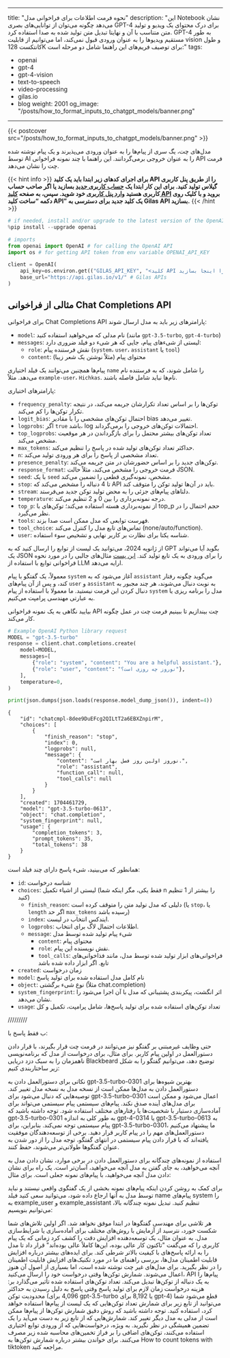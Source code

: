 
---
title: "نحوه فرمت اطلاعات برای فراخوانی مدل"
description: "این Notebook نشان می‌دهد چگونه می‌توان از توانایی‌های بصری GPT-4 برای درک محتوای یک ویدیو و تولید متن متناسب با آن و نهایتا تبدیل متن تولید شده به صدا استفاده کرد. GPT-4 به طور مستقیم ویدیوها را به عنوان ورودی قبول نمی‌کند، اما می‌توانیم از قابلیت vision و طول کانتکست 128K برای توصیف فریم‌های این راهنما شامل دو مرحله است:"
tags:
- openai
- gpt-4
- gpt-4-vision
- text-to-speech
- video-processing
- gilas.io
- blog
weight: 2001
og_image: "/posts/how_to_format_inputs_to_chatgpt_models/banner.png" 
---

{{< postcover src="/posts/how_to_format_inputs_to_chatgpt_models/banner.png" >}}


مدل‌های چت، یگ سری از پیام‌ها را به عنوان ورودی می‌پذیرند و یک پیام نوشته شده توسط AI را به عنوان خروجی برمی‌گردانند.
این راهنما با چند نمونه فراخوانی API فرمت چت را نشان می‌دهد.



{{< hint info >}}
**برای اجرای کدهای زیر ابتدا باید یک کلید API را از طریق پنل کاربری گیلاس تولید کنید.  برای این کار
ابتدا یک  [حساب کاربری جدید](https://dashboard.gilas.io) بسازید یا اگر صاحب حساب کاربری هستید [وارد پنل کاربری](https://dashboard.gilas.io) خود شوید. سپس، به صفحه [کلید API](https://dashboard.gilas.io/apiKey)  بروید و با کلیک روی دکمه “ساخت کلید API” یک کلید جدید برای دسترسی به Gilas API بسازید.**
{{< /hint >}} 

```python
# if needed, install and/or upgrade to the latest version of the OpenAI Python library
%pip install --upgrade openai
```

```python
# imports
from openai import OpenAI # for calling the OpenAI API
import os # for getting API token from env variable OPENAI_API_KEY

client = OpenAI(
    api_key=os.environ.get(("GILAS_API_KEY", "<کلید API خود را اینجا بسازید https://dashboard.gilas.io/apiKey>")), 
    base_url="https://api.gilas.io/v1/" # Gilas APIs
)
```


## مثالی از فراخوانی Chat Completions API

برای فراخوانی Chat Completions API پارامترهای زیر باید به مدل ارسال شوند:

- `model`: نام مدلی که می‌خواهید استفاده کنید (مانند `gpt-3.5-turbo`, `gpt-4-turbo`)
- `messages`: لیستی از شیء‌های پیام، جایی که هر شیء دو فیلد ضروری دارد:
    - `role`: نقش فرستنده پیام (`system`، `user`، `assistant` یا `tool`)
    - `content`: محتوای پیام (مثلاً نوشتن یک شعر زیبا)

پیام‌ها همچنین می‌توانند یک فیلد اختیاری `name` را شامل شوند، که به فرستنده نام می‌دهد. مثلاً `example-user`، `Hichkas`. نام‌ها نباید شامل فاصله باشند.

پارامترهای اختیاری:

- `frequency_penalty`: توکن‌ها را بر اساس تعداد تکرارشان جریمه می‌کند، در نتیجه تکرار توکن‌ها را کم می‌کند.
- `logit_bias`: احتمال توکن‌های مشخصی را با مقادیر bias تغییر می‌دهد.
- `logprobs`: اگر `true` باشد، log احتمالات توکن‌های خروجی را برمی‌گرداند.
- `top_logprobs`: تعداد توکن‌های بیشتر محتمل را برای بازگرداندن در هر موقعیت مشخص می‌کند.
- `max_tokens`: حداکثر تعداد توکن‌های تولید شده در پاسخ را تنظیم می‌کند.
- `n`: تعداد مشخصی از پاسخ را برای هر ورودی تولید می‌کند.
- `presence_penalty`: توکن‌های جدید را بر اساس حضورشان در متن جریمه می‌کند.
- `response_format`: فرمت خروجی را مشخص می‌کند، مثلاً حالت JSON.
- `seed`: با یک `seed` مشخص، نمونه‌گیری قطعی را تضمین می‌کند.
- `stop`: تا 4 دنباله را مشخص می‌کند که API باید در آن‌ها تولید توکن را متوقف کند.
- `stream`: دلتاهای پیام‌های جزئی را به محض تولید توکن جدید می‌فرستد.
- `temperature`: درجه نمونه‌برداری را بین 0 و 2 تنظیم می‌کند.
- `top_p`: از نمونه‌برداری هسته استفاده می‌کند؛ توکن‌های با top_p حجم احتمال را در نظر می‌گیرد.
- `tools`: فهرست توابعی که مدل ممکن است صدا بزند.
- `tool_choice`: تماس‌های تابع مدل را کنترل می‌کند (none/auto/function).
- `user`: شناسه یکتا برای نظارت بر کاربر نهایی و تشخیص سوء استفاده.

از ژانویه 2024، می‌توانید یک لیست از توابع را ارسال کنید که به GPT بگوید آیا می‌تواند یک JSON را برای ورودی به یک تابع تولید کند. [این پست](/how_to_call_functions_with_chat_models) مثال‌های جالبی را در مورد نحوه فراخوانی توابع با استفاده از LLM ارایه می‌دهد.


معمولاً، یک گفتگو با پیام `system` آغاز می‌شود که به `assistant` می‌گوید چگونه رفتار کند، و پس از آن پیام‌های `user` و `assistant` به نوبت دنبال می‌شوند، هر چند مجبور به دنبال کردن این فرمت نیستید. ما معمولا با استفاده از پیام `system` مدل را برنامه ریزی یا به عبارتی مهندسی پرامپت می‌کنیم.


بیایید نگاهی به یک نمونه فراخوانی API چت بیندازیم تا ببینیم فرمت چت در عمل چگونه کار می‌کند.

```python
# Example OpenAI Python library request
MODEL = "gpt-3.5-turbo"
response = client.chat.completions.create(
    model=MODEL,
    messages=[
        {"role": "system", "content": "You are a helpful assistant."},
        {"role": "user", "content": "نوروز چه روزی است؟"},
    ],
    temperature=0,
)

print(json.dumps(json.loads(response.model_dump_json()), indent=4))
```
```
{
    "id": "chatcmpl-8dee9DuEFcg2QILtT2a6EBXZnpirM",
    "choices": [
        {
            "finish_reason": "stop",
            "index": 0,
            "logprobs": null,
            "message": {
                "content": "نوروز اولین روز فصل بهار است.",
                "role": "assistant",
                "function_call": null,
                "tool_calls": null
            }
        }
    ],
    "created": 1704461729,
    "model": "gpt-3.5-turbo-0613",
    "object": "chat.completion",
    "system_fingerprint": null,
    "usage": {
        "completion_tokens": 3,
        "prompt_tokens": 35,
        "total_tokens": 38
    }
}
```

همانطور که می‌بینید، شیء پاسخ دارای چند فیلد است:

- `id`: شناسه درخواست
- `choices`: لیستی از اشیاء تکمیل (فقط یکی، مگر اینکه شما n را بیشتر از 1 تنظیم کنید)
    - `finish_reason`: دلیلی که مدل تولید متن را متوقف کرده است (یا `stop`، یا `length` اگر حد `max_tokens` رسیده باشد)
    - `index`: ایندکس انتخاب در لیست.
    - `logprobs`: اطلاعات احتمال لاگ برای انتخاب.
    - `message`: شیء پیام تولید شده توسط مدل
        - `content`: محتوای پیام
        - `role`: نقش نویسنده این پیام.
        - `tool_calls`: فراخوانی‌های ابزار تولید شده توسط مدل، مانند فذاخوانی‌های تابع. اگر ابزار داده شده باشد
- `created`: زمان درخواست
- `model`: نام کامل مدل استفاده شده برای تولید پاسخ
- `object`: نوع شیء برگشتی (مثلاً chat.completion)
- `system_fingerprint`:  اثر انگشت، پیکربندی پشتیبانی که مدل با آن اجرا می‌شود را نشان می‌دهد.
- `usage`: تعداد توکن‌های استفاده شده برای تولید پاسخ‌ها، شامل پرامپت، تکمیل و کل

/////////

ب فقط پاسخ با:

حتی وظایف غیرمبتنی بر گفتگو نیز می‌توانند در فرمت چت قرار بگیرند، با قرار دادن دستورالعمل در اولین پیام کاربر.
برای مثال، برای درخواست از مدل که برنامه‌نویسی ناهمزمان را به سبک دزد دریایی Blackbeard توضیح دهد، می‌توانیم گفتگو را به شکل زیر ساختاربندی کنیم:

نکاتی برای دستورالعمل دادن به gpt-3.5-turbo-0301
بهترین شیوه‌ها برای دستورالعمل دادن به مدل‌ها ممکن است از نسخه مدل به نسخه مدل تغییر کند. توصیه‌هایی که دنبال می‌شود برای gpt-3.5-turbo-0301 اعمال می‌شود و ممکن است برای مدل‌های آینده صدق نکند.
پیام‌های سیستمی
پیام سیستمی می‌تواند برای آماده‌سازی دستیار با شخصیت‌ها یا رفتارهای مختلف استفاده شود.
توجه داشته باشید که gpt-3.5-turbo-0301 به طور کلی به اندازه gpt-4-0314 یا gpt-3.5-turbo-0613 به پیام سیستمی توجه نمی‌کند. بنابراین، برای gpt-3.5-turbo-0301، ما پیشنهاد می‌کنیم دستورالعمل‌های مهم را در پیام کاربر قرار دهید. برخی از توسعه‌دهندگان موفقیت یافته‌اند که با قرار دادن پیام سیستمی در انتهای گفتگو، توجه مدل را از دور شدن به عنوان گفتگوها طولانی‌تر می‌شوند، حفظ کنند.

استفاده از نمونه‌های چندگانه برای دستورالعمل دادن
در برخی موارد، نشان دادن مدل به آنچه می‌خواهید، به جای گفتن به مدل آنچه می‌خواهید، آسان‌تر است.
یک راه برای نشان دادن مدل آنچه می‌خواهید، با پیام‌های نمونه جعلی است.
برای مثال:

برای کمک به روشن کردن اینکه پیام‌های نمونه بخشی از یک گفتگوی واقعی نیستند و نباید توسط مدل به آنها ارجاع داده شود، می‌توانید سعی کنید فیلد name پیام‌های system را به example_user و example_assistant تنظیم کنید.
تبدیل نمونه چندگانه بالا، می‌توانیم بنویسیم:

هر تلاشی برای مهندسی گفتگوها در ابتدا موفق نخواهد شد.
اگر اولین تلاش‌های شما شکست خورد، نترسید از آزمایش با روش‌های مختلف برای آماده‌سازی یا شرایط‌سازی مدل.
به عنوان مثال، یک توسعه‌دهنده افزایش دقت را کشف کرد زمانی که یک پیام کاربری را که می‌گفت "تاکنون کار عالی بوده، این‌ها کاملاً عالی بوده‌اند" قرار داد تا مدل را به ارائه پاسخ‌های با کیفیت بالاتر شرطی کند.
برای ایده‌های بیشتر درباره افزایش قابلیت اطمینان مدل‌ها، بررسی راهنمای ما در مورد تکنیک‌های افزایش قابلیت اطمینان را در نظر بگیرید. برای مدل‌های غیر چت نوشته شده است، اما بسیاری از اصول آن هنوز اعمال می‌شوند.
شمارش توکن‌ها
وقتی درخواست خود را ارسال می‌کنید، API پیام‌ها را به یک دنباله از توکن‌ها تبدیل می‌کند.
تعداد توکن‌های استفاده شده تأثیر می‌گذارد بر:
هزینه درخواست
زمان لازم برای تولید پاسخ
وقتی پاسخ به دلیل رسیدن به حداکثر محدودیت توکن (4,096 برای gpt-3.5-turbo یا 8,192 برای gpt-4) قطع می‌شود
شما می‌توانید از تابع زیر برای شمارش تعداد توکن‌هایی که یک لیست از پیام‌ها استفاده خواهد کرد، استفاده کنید.
توجه داشته باشید که روش دقیق شمارش توکن‌ها از پیام‌ها ممکن است از مدلی به مدل دیگر تغییر کند. شمارش‌هایی که از تابع زیر به دست می‌آید را یک تضمین همیشگی در نظر نگیرید.
به ویژه، درخواست‌هایی که از ورودی توابع اختیاری استفاده می‌کنند، توکن‌های اضافی را بر فراز تخمین‌های محاسبه شده زیر مصرف می‌کنند.
برای خواندن بیشتر درباره شمارش توکن‌ها به How to count tokens with tiktoken مراجعه کنید.
